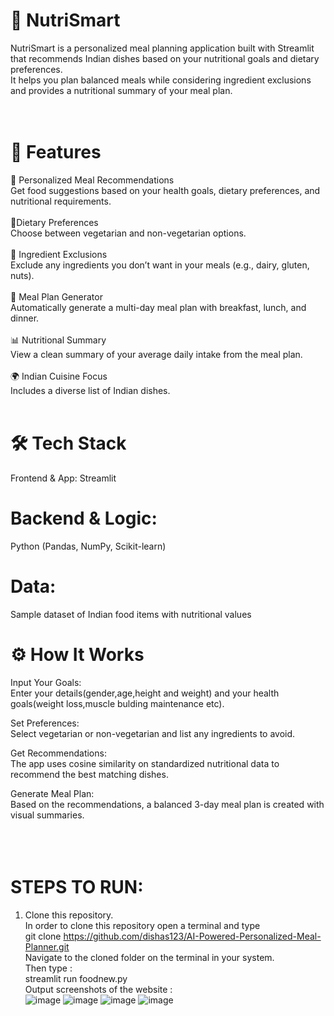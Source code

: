 # 🥗 NutriSmart<br>
NutriSmart is a personalized meal planning application built with Streamlit that recommends Indian dishes based on your nutritional goals and dietary preferences. <br>
It helps you plan balanced meals while considering ingredient exclusions and provides a nutritional summary of your meal plan.<br>
<br>
<br>
# 🚀 Features<br>
🍛 Personalized Meal Recommendations<br>
Get food suggestions based on your health goals, dietary preferences, and nutritional requirements.<br>
<br>
🥗Dietary Preferences<br>
Choose between vegetarian and non-vegetarian options.<br>
<br>
🚫 Ingredient Exclusions<br>
Exclude any ingredients you don’t want in your meals (e.g., dairy, gluten, nuts).<br>
<br>
📅 Meal Plan Generator<br>
Automatically generate a multi-day meal plan with breakfast, lunch, and dinner.<br>
<br>
📊 Nutritional Summary<br>
View a clean summary of your average daily intake from the meal plan.<br>
<br>
🌍 Indian Cuisine Focus<br>
Includes a diverse list of Indian dishes.<br>
<br>
# 🛠 Tech Stack<br>
Frontend & App: Streamlit<br>

# Backend & Logic: <br>
Python (Pandas, NumPy, Scikit-learn)<br>

# Data: <br>
Sample dataset of Indian food items with nutritional values<br>

# ⚙️ How It Works<br>
Input Your Goals:<br>
Enter your details(gender,age,height and weight) and your health goals(weight loss,muscle bulding maintenance etc).<br>

Set Preferences:<br>
Select vegetarian or non-vegetarian and list any ingredients to avoid.<br>

Get Recommendations:<br>
The app uses cosine similarity on standardized nutritional data to recommend the best matching dishes.<br>

Generate Meal Plan:<br>
Based on the recommendations, a balanced 3-day meal plan is created with visual summaries.<br>
<br>
<br>
<br>

# STEPS TO RUN: <br>
1. Clone this repository. <br>
In order to clone this repository open a terminal and type <br>
git clone https://github.com/dishas123/AI-Powered-Personalized-Meal-Planner.git <br>
Navigate to the cloned folder on the terminal in your system.  <br>
Then type :  <br>
streamlit run foodnew.py  <br>
Output screenshots of the website :<br>
![image](https://github.com/user-attachments/assets/90a436a0-16cd-4e47-8637-2472834570b1)
![image](https://github.com/user-attachments/assets/90ae44ff-382c-4a87-9976-efb61daf1de7)
![image](https://github.com/user-attachments/assets/8454e8e0-111e-4309-90b7-bd3ecc7308ca)
![image](https://github.com/user-attachments/assets/d46def80-4a49-4818-a393-35277e1177f2)
